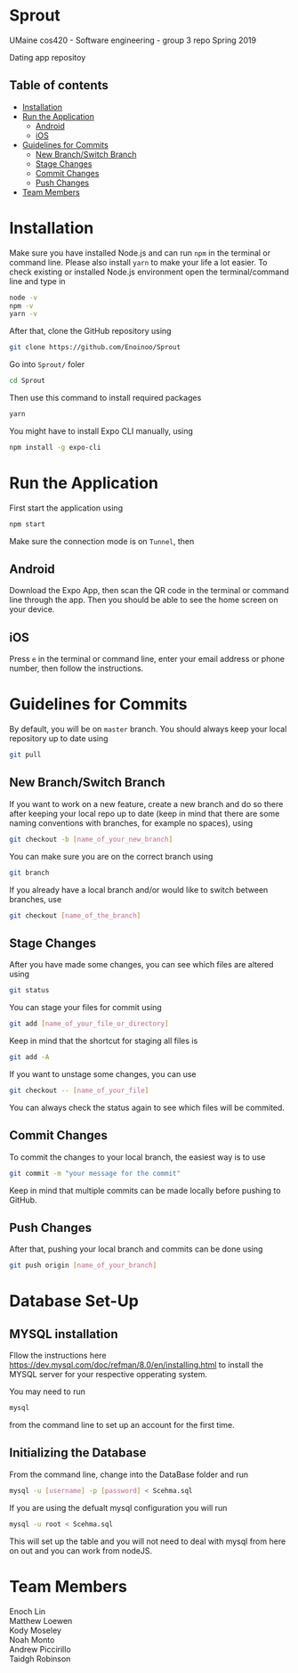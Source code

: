 # Sprout

UMaine cos420 - Software engineering - group 3 repo
Spring 2019

Dating app repositoy

## Table of contents

- [Installation](#installation)
- [Run the Application](#run-the-application)
  - [Android](#android)
  - [iOS](#ios)
- [Guidelines for Commits](#guidelines-for-commits)
  - [New Branch/Switch Branch](#new-branchswitch-branch)
  - [Stage Changes](#stage-changes)
  - [Commit Changes](#commit-changes)
  - [Push Changes](#push-changes)
- [Team Members](#team-members)

# Installation

Make sure you have installed Node.js and can run `npm` in the terminal or command line. Please also install `yarn` to make your life a lot easier. To check existing or installed Node.js environment open the terminal/command line and type in

```sh
node -v
npm -v
yarn -v
```

After that, clone the GitHub repository using

```sh
git clone https://github.com/Enoinoo/Sprout
```

Go into `Sprout/` foler

```sh
cd Sprout
```

Then use this command to install required packages

```sh
yarn
```

You might have to install Expo CLI manually, using

```sh
npm install -g expo-cli
```

# Run the Application

First start the application using

```sh
npm start
```

Make sure the connection mode is on `Tunnel`, then

## Android

Download the Expo App, then scan the QR code in the terminal or command line through the app. Then you should be able to see the home screen on your device.

## iOS

Press `e` in the terminal or command line, enter your email address or phone number, then follow the instructions.

# Guidelines for Commits

By default, you will be on `master` branch. You should always keep your local repository up to date using

```sh
git pull
```

## New Branch/Switch Branch

If you want to work on a new feature, create a new branch and do so there after keeping your local repo up to date (keep in mind that there are some naming conventions with branches, for example no spaces), using

```sh
git checkout -b [name_of_your_new_branch]
```

You can make sure you are on the correct branch using

```sh
git branch
```

If you already have a local branch and/or would like to switch between branches, use

```sh
git checkout [name_of_the_branch]
```

## Stage Changes

After you have made some changes, you can see which files are altered using

```sh
git status
```

You can stage your files for commit using

```sh
git add [name_of_your_file_or_directory]
```

Keep in mind that the shortcut for staging all files is

```sh
git add -A
```

If you want to unstage some changes, you can use

```sh
git checkout -- [name_of_your_file]
```

You can always check the status again to see which files will be commited.

## Commit Changes

To commit the changes to your local branch, the easiest way is to use

```sh
git commit -m "your message for the commit"
```

Keep in mind that multiple commits can be made locally before pushing to GitHub.

## Push Changes

After that, pushing your local branch and commits can be done using

```sh
git push origin [name_of_your_branch]
```

# Database Set-Up

## MYSQL installation

Fllow the instructions here <https://dev.mysql.com/doc/refman/8.0/en/installing.html> to install the MYSQL server for your respective opperating system. 

You may need to run 
```sh
mysql
```
from the command line to set up an account for the first time. 

## Initializing the Database
From the command line, change into the DataBase folder and run
```sh
mysql -u [username] -p [password] < Scehma.sql
```

If you are using the defualt mysql configuration you will run 

```sh
mysql -u root < Scehma.sql
```

This will set up the table and you will not need to deal with mysql from here on out and you can work from nodeJS.


# Team Members

Enoch Lin  
Matthew Loewen  
Kody Moseley  
Noah Monto  
Andrew Piccirillo  
Taidgh Robinson
